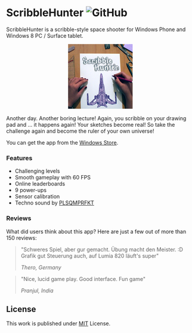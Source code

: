 # ScribbleHunter ![GitHub](https://img.shields.io/github/license/b3nk4n/scribblehunter-game)

ScribbleHunter is a scribble-style space shooter for Windows Phone and Windows 8 PC / Surface tablet.

<p align="center">
    <img alt="App Logo" src="ScribbleHunter/ScribbleHunter/Background.png">
</p>

Another day. Another boring lecture! Again, you scribble on your drawing pad and ... it happens again! Your sketches become real! So take the challenge again and become the ruler of your own universe!

You can get the app from the [Windows Store](http://www.windowsphone.com/s?appid=ed250596-e670-4d22-aee1-8ed0a08c411f).

### Features
- Challenging levels
- Smooth gameplay with 60 FPS
- Online leaderboards
- 9 power-ups
- Sensor calibration
- Techno sound by [PLSQMPRFKT](https://soundcloud.com/plsqmprfkt)

### Reviews

What did users think about this app? Here are just a few out of more than 150 reviews:

> "Schweres Spiel, aber gur gemacht. Übung macht den Meister. :D Grafik gut Steuerung auch, auf Lumia 820 läuft's super"
>
> _Thero, Germany_

> "Nice, lucid game play. Good interface. Fun game"
>
> _Pranjul, India_

## License

This work is published under [MIT][mit] License.

[mit]: https://github.com/b3nk4n/scribblehunter-game/blob/main/LICENSE

